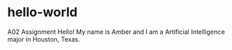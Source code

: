 # hello-world
A02 Assignment 
Hello! My name is Amber and I am a Artificial Intelligence major in Houston, Texas.

